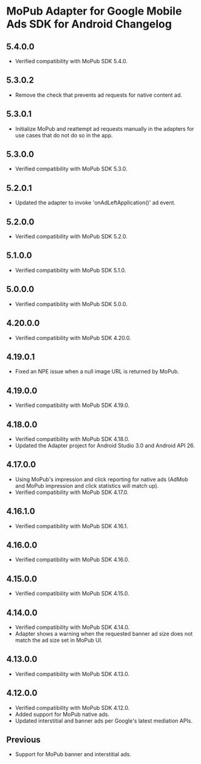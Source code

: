 # MoPub Adapter for Google Mobile Ads SDK for Android Changelog

## 5.4.0.0
- Verified compatibility with MoPub SDK 5.4.0.

## 5.3.0.2
- Remove the check that prevents ad requests for native content ad.

## 5.3.0.1
- Initialize MoPub and reattempt ad requests manually in the adapters for use cases that do not do so in the app.

## 5.3.0.0
- Verified compatibility with MoPub SDK 5.3.0.

## 5.2.0.1
- Updated the adapter to invoke 'onAdLeftApplication()' ad event.

## 5.2.0.0
- Verified compatibility with MoPub SDK 5.2.0.

## 5.1.0.0
- Verified compatibility with MoPub SDK 5.1.0.

## 5.0.0.0
- Verified compatibility with MoPub SDK 5.0.0.

## 4.20.0.0
- Verified compatibility with MoPub SDK 4.20.0.

## 4.19.0.1
- Fixed an NPE issue when a null image URL is returned by MoPub.

## 4.19.0.0
- Verified compatibility with MoPub SDK 4.19.0.

## 4.18.0.0
- Verified compatibility with MoPub SDK 4.18.0.
- Updated the Adapter project for Android Studio 3.0 and Android API 26.

## 4.17.0.0
- Using MoPub's impression and click reporting for native ads (AdMob and MoPub
  impression and click statistics will match up).
- Verified compatibility with MoPub SDK 4.17.0.

## 4.16.1.0
- Verified compatibility with MoPub SDK 4.16.1.

## 4.16.0.0
- Verified compatibility with MoPub SDK 4.16.0.

## 4.15.0.0
- Verified compatibility with MoPub SDK 4.15.0.

## 4.14.0.0
- Verified compatibility with MoPub SDK 4.14.0.
- Adapter shows a warning when the requested banner ad size does not match the
  ad size set in MoPub UI.

## 4.13.0.0
- Verified compatibility with MoPub SDK 4.13.0.

## 4.12.0.0
- Verified compatibility with MoPub SDK 4.12.0.
- Added support for MoPub native ads.
- Updated interstitial and banner ads per Google's latest mediation APIs.

## Previous
- Support for MoPub banner and interstitial ads.
